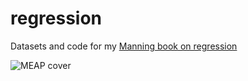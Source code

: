 # regression

Datasets and code for my [Manning book on regression](https://www.manning.com/books/regression-a-friendly-guide)

![MEAP cover](regression_cover.jpg)

